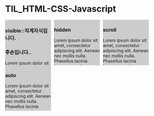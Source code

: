 # TIL_HTML-CSS-Javascript

<!DOCTYPE html>
<html>
<head>
<meta charset="EUC-KR">
<title>Insert title here</title>
<style>
	.box{
		width: 150px;
		height: 150px;
		background: #cccccc;
		float: left;
		margin-right: 10px;
	}
	.vi{ overflow: visible;}
	.hi{ overflow: hidden;}
	.sc{ overflow: scroll;}
	.au{ overflow: auto;}
	
	
	/* .vi h3{ color: red;	} */
	
	.vi>h3{ color: red;	}
</style>
</head>
<body>
 	<div class="box vi">
      <h3>visible::직계자식입니다.</h3>
      <div>
      	 <h3>후손입니다..</h3>
      </div>
      <p>Lorem ipsum dolor sit amet, consectetur adipiscing elit. Aenean nec mollis nulla. Phasellus lacinia tempus mauris eu laoreet.</p>
    </div>
    <div class="box hi">
      <h3>hidden</h3>
      <p>Lorem ipsum dolor sit amet, consectetur adipiscing elit. Aenean nec mollis nulla. Phasellus lacinia tempus mauris eu laoreet.</p>
    </div>
    <div class="box sc">
      <h3>scroll</h3>
      <p>Lorem ipsum dolor sit amet, consectetur adipiscing elit. Aenean nec mollis nulla. Phasellus lacinia tempus mauris eu laoreet.</p>
    </div>
    <div class="box au">
      <h3>auto</h3>
      <p>Lorem ipsum dolor sit amet, consectetur adipiscing elit. Aenean nec mollis nulla. Phasellus lacinia tempus mauris eu laoreet.</p>
    </div>
</body>
</html>
